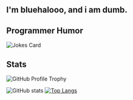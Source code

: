 ## I'm bluehalooo, and i am dumb.

## Programmer Humor

<img src="https://readme-jokes.vercel.app/api" alt="Jokes Card" />

## Stats

![GitHub Profile Trophy](https://github-profile-trophy.vercel.app/?username=bluehalooo&no-bg=true)

![GitHub stats](https://github-readme-stats.vercel.app/api?username=bluehalooo&show_icons=true)
[![Top Langs](https://github-readme-stats.vercel.app/api/top-langs/?username=bluehalooo&layout=compact)](https://github.com/anuraghazra/github-readme-stats)

<!---
bluehalooo/bluehalooo is a ✨ special ✨ repository because its `README.md` (this file) appears on your GitHub profile.
You can click the Preview link to take a look at your changes.
--->

